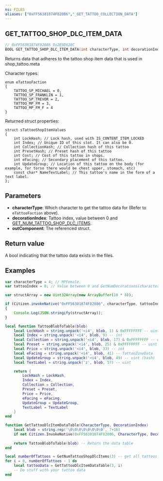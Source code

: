 ```yaml
---
ns: FILES
aliases: ["0xFF56381874F82086","_GET_TATTOO_COLLECTION_DATA"]
---
```

## GET_TATTOO_SHOP_DLC_ITEM_DATA

```c
// 0xFF56381874F82086 0x2E9D628C
BOOL GET_TATTOO_SHOP_DLC_ITEM_DATA(int characterType, int decorationIndex, Any* outComponent);
```

Returns data that adheres to the tattoo shop item data that is used in shop_tattoo.meta

Character types:
```
enum eTattooFaction
{
	TATTOO_SP_MICHAEL = 0,
	TATTOO_SP_FRANKLIN = 1,
	TATTOO_SP_TREVOR = 2,
	TATTOO_MP_FM = 3,
	TATTOO_MP_FM_F = 4
}
```

Returned struct properties:
```
struct sTattooShopItemValues
{
	int LockHash; // Lock hash, used with IS_CONTENT_ITEM_LOCKED
	int Index; // Unique ID of this slot. It can also be 0.
	int CollectionHash; // Collection hash of this tattoo
	int PresetHash; // Preset hash of this tattoo
	int Cost; // Cost of this tattoo in shops.
	int eFacing; // Secondary placement of this tattoo.
	int UpdateGroup; // Location of this tattoo on the body (for example, for torso there would be chest upper, stomach, etc)
	const char* NameTextLabel; // This tattoo's name in the form of a text label.
};
```


## Parameters
* **characterType**: Which character to get the tattoo data for (Refer to `eTattooFaction` above).
* **decorationIndex**: Tattoo index, value between 0 and [GET_NUM_TATTOO_SHOP_DLC_ITEMS](#_0x278F76C3B0A8F109).
* **outComponent**: The referenced struct.

## Return value
A bool indicating that the tattoo data exists in the files.

## Examples
```js
var characterType = 4; // MPFemale.
var tattooIndex = 0; // Value between 0 and GetNumDecorations(characterType).

var structArray = new Uint32Array(new ArrayBuffer(10 * 8));

if (Citizen.invokeNative("0xFF56381874F82086", characterType, tattooIndex, structArray))
{
    Console.Log(JSON.stringify(structArray));
}
```
```lua
local function TattooBlobToTable(blob)
    local LockHash = string.unpack('<i4', blob, 1) & 0xFFFFFFFF -- uint (hash)
    local Index = string.unpack('<i4', blob, 9) -- int
    local Collection = string.unpack('<i4', blob, 17) & 0xFFFFFFFF -- uint (hash)
    local Preset = string.unpack('<i4', blob, 25) & 0xFFFFFFFF -- uint (hash)
    local Price = string.unpack('<i4', blob, 33) -- int
    local eFacing = string.unpack('<i4', blob, 41) -- TattooZoneData
    local UpdateGroup = string.unpack('<i4', blob, 49) -- uint (hash)
    local TextLabel = string.unpack('z', blob, 57) -- uint

    return {
        LockHash = LockHash,
        Index = Index,
        Collection = Collection,
        Preset = Preset,
        Price = Price,
        eFacing = eFacing,
        UpdateGroup = UpdateGroup,
        TextLabel = TextLabel
    }
end

function GetTattooDlcItemDataTable(CharacterType, DecorationIndex)
	local blob = string.rep('\0\0\0\0\0\0\0\0', 7+16)
	if not Citizen.InvokeNative(0xFF56381874F82086, CharacterType, DecorationIndex, blob) then return nil end -- Data doesn't exist, return a nil
	
	return TattooBlobToTable(blob) -- Return the data table
end

local numberOfTattoos = GetNumTattooShopDlcItems(3) -- get all tattoos for mpmale
for i = 0, numberOfTattoos - 1 do
	local tattooData = GetTattooDlcItemDataTable(3, i)
	-- Do stuff with your tattoo data
end

```
